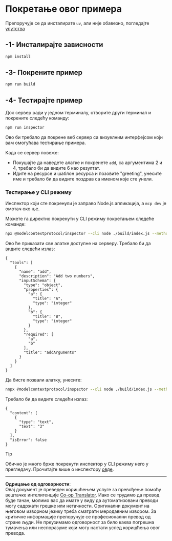 <!--
CO_OP_TRANSLATOR_METADATA:
{
  "original_hash": "6ebbb78b04c9b1f6c2367c713524fc95",
  "translation_date": "2025-09-03T16:18:49+00:00",
  "source_file": "03-GettingStarted/01-first-server/solution/typescript/README.md",
  "language_code": "sr"
}
-->
# Покретање овог примера

Препоручује се да инсталирате `uv`, али није обавезно, погледајте [упутства](https://docs.astral.sh/uv/#highlights)

## -1- Инсталирајте зависности

```bash
npm install
```

## -3- Покрените пример

```bash
npm run build
```

## -4- Тестирајте пример

Док сервер ради у једном терминалу, отворите други терминал и покрените следећу команду:

```bash
npm run inspector
```

Ово би требало да покрене веб сервер са визуелним интерфејсом који вам омогућава тестирање примера.

Када се сервер повеже:

- Покушајте да наведете алатке и покренете `add`, са аргументима 2 и 4, требало би да видите 6 као резултат.
- Идите на ресурсе и шаблон ресурса и позовите "greeting", унесите име и требало би да видите поздрав са именом које сте унели.

### Тестирање у CLI режиму

Инспектор који сте покренули је заправо Node.js апликација, а `mcp dev` је омотач око ње.

Можете га директно покренути у CLI режиму покретањем следеће команде:

```bash
npx @modelcontextprotocol/inspector --cli node ./build/index.js --method tools/list
```

Ово ће приказати све алатке доступне на серверу. Требало би да видите следећи излаз:

```text
{
  "tools": [
    {
      "name": "add",
      "description": "Add two numbers",
      "inputSchema": {
        "type": "object",
        "properties": {
          "a": {
            "title": "A",
            "type": "integer"
          },
          "b": {
            "title": "B",
            "type": "integer"
          }
        },
        "required": [
          "a",
          "b"
        ],
        "title": "addArguments"
      }
    }
  ]
}
```

Да бисте позвали алатку, унесите:

```bash
nnpx @modelcontextprotocol/inspector --cli node ./build/index.js --method tools/call --tool-name add --tool-arg a=1 --tool-arg b=2
```

Требало би да видите следећи излаз:

```text
{
  "content": [
    {
      "type": "text",
      "text": "3"
    }
  ],
  "isError": false
}
```

> [!TIP]
> Обично је много брже покренути инспектор у CLI режиму него у прегледачу.
> Прочитајте више о инспектору [овде](https://github.com/modelcontextprotocol/inspector).

---

**Одрицање од одговорности**:  
Овај документ је преведен коришћењем услуге за превођење помоћу вештачке интелигенције [Co-op Translator](https://github.com/Azure/co-op-translator). Иако се трудимо да превод буде тачан, молимо вас да имате у виду да аутоматизовани преводи могу садржати грешке или нетачности. Оригинални документ на његовом изворном језику треба сматрати меродавним извором. За критичне информације препоручује се професионални превод од стране људи. Не преузимамо одговорност за било каква погрешна тумачења или неспоразуме који могу настати услед коришћења овог превода.